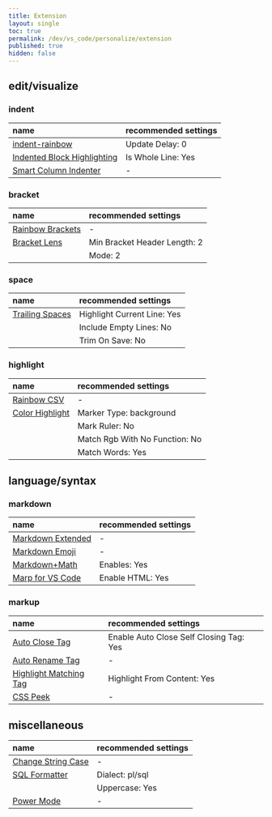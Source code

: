 ```yaml
---
title: Extension
layout: single
toc: true
permalink: /dev/vs_code/personalize/extension
published: true
hidden: false
---
```


<head>
  <base target="_blank">
</head>

## edit/visualize

### indent

| name | recommended settings |
| :-   | :-                   |
| [indent-rainbow](https://marketplace.visualstudio.com/items?itemName=oderwat.indent-rainbow) | Update Delay: 0 |
| [Indented Block Highlighting](https://marketplace.visualstudio.com/items?itemName=byi8220.indented-block-highlighting) | Is Whole Line: Yes |
| [Smart Column Indenter](https://marketplace.visualstudio.com/items?itemName=lmcarreiro.vscode-smart-column-indenter) | - |

### bracket

| name | recommended settings |
| :-   | :-                   |
| [Rainbow Brackets](https://marketplace.visualstudio.com/items?itemName=2gua.rainbow-brackets) | - |
| [Bracket Lens](https://marketplace.visualstudio.com/items?itemName=wraith13.bracket-lens) | Min Bracket Header Length: 2 |
| | Mode: 2 |

### space

| name | recommended settings |
| :-   | :-                   |
| [Trailing Spaces](https://marketplace.visualstudio.com/items?itemName=shardulm94.trailing-spaces) | Highlight Current Line: Yes |
| | Include Empty Lines: No |
| | Trim On Save: No |

### highlight

| name | recommended settings |
| :-   | :-                   |
| [Rainbow CSV](https://marketplace.visualstudio.com/items?itemName=mechatroner.rainbow-csv) | - |
| [Color Highlight](https://marketplace.visualstudio.com/items?itemName=naumovs.color-highlight) | Marker Type: background |
| | Mark Ruler: No |
| | Match Rgb With No Function: No |
| | Match Words: Yes |

## language/syntax

### markdown

| name | recommended settings |
| :-   | :-                   |
| [Markdown Extended](https://marketplace.visualstudio.com/items?itemName=jebbs.markdown-extended) | - |
| [Markdown Emoji](https://marketplace.visualstudio.com/items?itemName=bierner.markdown-emoji) | - |
| [Markdown+Math](https://marketplace.visualstudio.com/items?itemName=goessner.mdmath) | Enables: Yes |
| [Marp for VS Code](https://marketplace.visualstudio.com/items?itemName=marp-team.marp-vscode) | Enable HTML: Yes |

### markup

| name | recommended settings |
| :-   | :-                   |
| [Auto Close Tag](https://marketplace.visualstudio.com/items?itemName=formulahendry.auto-close-tag) | Enable Auto Close Self Closing Tag: Yes |
| [Auto Rename Tag](https://marketplace.visualstudio.com/items?itemName=formulahendry.auto-rename-tag) | - |
| [Highlight Matching Tag](https://marketplace.visualstudio.com/items?itemName=vincaslt.highlight-matching-tag) | Highlight From Content: Yes |
| [CSS Peek](https://marketplace.visualstudio.com/items?itemName=pranaygp.vscode-css-peek) | - |

## miscellaneous

| name | recommended settings |
| :-   | :-                   |
| [Change String Case](https://marketplace.visualstudio.com/items?itemName=maximus136.change-string-case) | - |
| [SQL Formatter](https://marketplace.visualstudio.com/items?itemName=adpyke.vscode-sql-formatter) | Dialect: pl/sql |
| | Uppercase: Yes |
| [Power Mode](https://marketplace.visualstudio.com/items?itemName=hoovercj.vscode-power-mode) | - |
